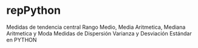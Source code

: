 # repPython
Medidas de tendencia central
Rango Medio, Media Aritmetica, Mediana Aritmetica y Moda
Medidas de Dispersión
Varianza y Desviación Estándar en PYTHON
